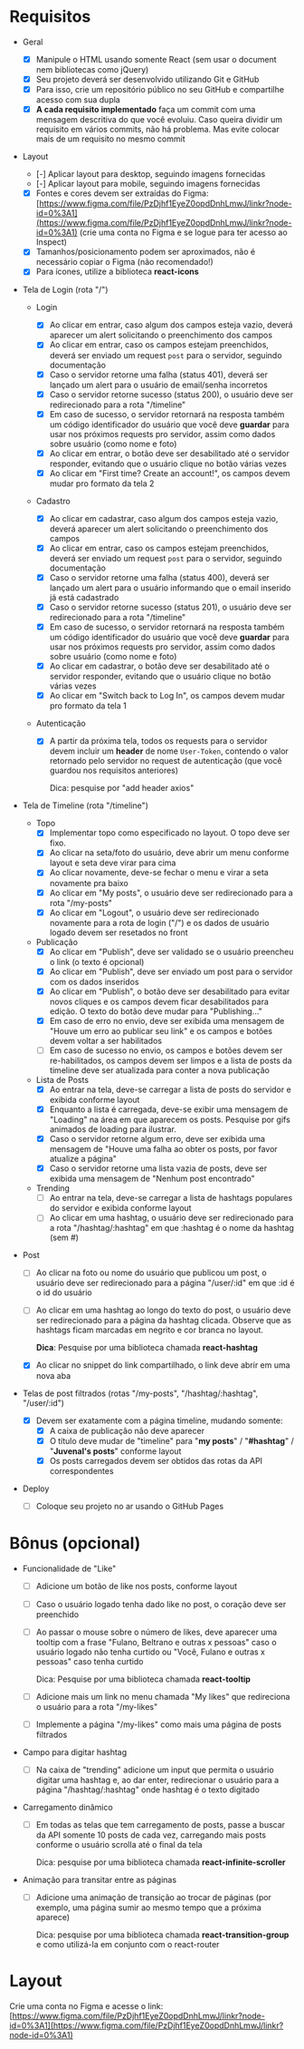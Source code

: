 # Requisitos

- Geral
  - [x] Manipule o HTML usando somente React (sem usar o document nem bibliotecas como jQuery)
  - [x] Seu projeto deverá ser desenvolvido utilizando Git e GitHub
  - [x] Para isso, crie um repositório público no seu GitHub e compartilhe acesso com sua dupla
  - [x] **A cada requisito implementado** faça um commit com uma mensagem descritiva do que você evoluiu. Caso queira dividir um requisito em vários commits, não há problema. Mas evite colocar mais de um requisito no mesmo commit
- Layout
  - [-] Aplicar layout para desktop, seguindo imagens fornecidas
  - [-] Aplicar layout para mobile, seguindo imagens fornecidas
  - [x] Fontes e cores devem ser extraídas do Figma: [https://www.figma.com/file/PzDjhf1EyeZ0opdDnhLmwJ/linkr?node-id=0%3A1](https://www.figma.com/file/PzDjhf1EyeZ0opdDnhLmwJ/linkr?node-id=0%3A1) (crie uma conta no Figma e se logue para ter acesso ao Inspect)
  - [x] Tamanhos/posicionamento podem ser aproximados, não é necessário copiar o Figma (não recomendado!)
  - [x] Para ícones, utilize a biblioteca **react-icons**
- Tela de Login (rota "/")

  - Login
    - [x] Ao clicar em entrar, caso algum dos campos esteja vazio, deverá aparecer um alert solicitando o preenchimento dos campos
    - [x] Ao clicar em entrar, caso os campos estejam preenchidos, deverá ser enviado um request `post` para o servidor, seguindo documentação
    - [x] Caso o servidor retorne uma falha (status 401), deverá ser lançado um alert para o usuário de email/senha incorretos
    - [x] Caso o servidor retorne sucesso (status 200), o usuário deve ser redirecionado para a rota "/timeline"
    - [x] Em caso de sucesso, o servidor retornará na resposta também um código identificador do usuário que você deve **guardar** para usar nos próximos requests pro servidor, assim como dados sobre usuário (como nome e foto)
    - [x] Ao clicar em entrar, o botão deve ser desabilitado até o servidor responder, evitando que o usuário clique no botão várias vezes
    - [x] Ao clicar em "First time? Create an account!", os campos devem mudar pro formato da tela 2
  - Cadastro
    - [x] Ao clicar em cadastrar, caso algum dos campos esteja vazio, deverá aparecer um alert solicitando o preenchimento dos campos
    - [x] Ao clicar em entrar, caso os campos estejam preenchidos, deverá ser enviado um request `post` para o servidor, seguindo documentação
    - [x] Caso o servidor retorne uma falha (status 400), deverá ser lançado um alert para o usuário informando que o email inserido já está cadastrado
    - [x] Caso o servidor retorne sucesso (status 201), o usuário deve ser redirecionado para a rota "/timeline"
    - [x] Em caso de sucesso, o servidor retornará na resposta também um código identificador do usuário que você deve **guardar** para usar nos próximos requests pro servidor, assim como dados sobre usuário (como nome e foto)
    - [x] Ao clicar em cadastrar, o botão deve ser desabilitado até o servidor responder, evitando que o usuário clique no botão várias vezes
    - [x] Ao clicar em "Switch back to Log In", os campos devem mudar pro formato da tela 1
  - Autenticação

    - [x] A partir da próxima tela, todos os requests para o servidor devem incluir um **header** de nome `User-Token`, contendo o valor retornado pelo servidor no request de autenticação (que você guardou nos requisitos anteriores)

      Dica: pesquise por "add header axios"

- Tela de Timeline (rota "/timeline")
  - Topo
    - [x] Implementar topo como especificado no layout. O topo deve ser fixo.
    - [x] Ao clicar na seta/foto do usuário, deve abrir um menu conforme layout e seta deve virar para cima
    - [x] Ao clicar novamente, deve-se fechar o menu e virar a seta novamente pra baixo
    - [x] Ao clicar em "My posts", o usuário deve ser redirecionado para a rota "/my-posts"
    - [x] Ao clicar em "Logout", o usuário deve ser redirecionado novamente para a rota de login ("/") e os dados de usuário logado devem ser resetados no front
  - Publicação
    - [x] Ao clicar em "Publish", deve ser validado se o usuário preencheu o link (o texto é opcional)
    - [x] Ao clicar em "Publish", deve ser enviado um post para o servidor com os dados inseridos
    - [x] Ao clicar em "Publish", o botão deve ser desabilitado para evitar novos cliques e os campos devem ficar desabilitados para edição. O texto do botão deve mudar para "Publishing..."
    - [x] Em caso de erro no envio, deve ser exibida uma mensagem de "Houve um erro ao publicar seu link" e os campos e botões devem voltar a ser habilitados
    - [ ] Em caso de sucesso no envio, os campos e botões devem ser re-habilitados, os campos devem ser limpos e a lista de posts da timeline deve ser atualizada para conter a nova publicação
  - Lista de Posts
    - [x] Ao entrar na tela, deve-se carregar a lista de posts do servidor e exibida conforme layout
    - [x] Enquanto a lista é carregada, deve-se exibir uma mensagem de "Loading" na área em que aparecem os posts. Pesquise por gifs animados de loading para ilustrar.
    - [x] Caso o servidor retorne algum erro, deve ser exibida uma mensagem de "Houve uma falha ao obter os posts, por favor atualize a página"
    - [x] Caso o servidor retorne uma lista vazia de posts, deve ser exibida uma mensagem de "Nenhum post encontrado"
  - Trending
    - [ ] Ao entrar na tela, deve-se carregar a lista de hashtags populares do servidor e exibida conforme layout
    - [ ] Ao clicar em uma hashtag, o usuário deve ser redirecionado para a rota "/hashtag/:hashtag" em que :hashtag é o nome da hashtag (sem #)
- Post

  - [ ] Ao clicar na foto ou nome do usuário que publicou um post, o usuário deve ser redirecionado para a página "/user/:id" em que :id é o id do usuário
  - [ ] Ao clicar em uma hashtag ao longo do texto do post, o usuário deve ser redirecionado para a página da hashtag clicada. Observe que as hashtags ficam marcadas em negrito e cor branca no layout.

    **Dica**: Pesquise por uma biblioteca chamada **react-hashtag**

  - [x] Ao clicar no snippet do link compartilhado, o link deve abrir em uma nova aba

- Telas de post filtrados (rotas "/my-posts", "/hashtag/:hashtag", "/user/:id")

  - [x] Devem ser exatamente com a página timeline, mudando somente:
    - [x] A caixa de publicação não deve aparecer
    - [x] O título deve mudar de "timeline" para "**my posts**" / "**#hashtag**" / "**Juvenal's posts**" conforme layout
    - [x] Os posts carregados devem ser obtidos das rotas da API correspondentes

- Deploy
  - [ ] Coloque seu projeto no ar usando o GitHub Pages

# Bônus (opcional)

- Funcionalidade de "Like"

  - [ ] Adicione um botão de like nos posts, conforme layout
  - [ ] Caso o usuário logado tenha dado like no post, o coração deve ser preenchido
  - [ ] Ao passar o mouse sobre o número de likes, deve aparecer uma tooltip com a frase "Fulano, Beltrano e outras x pessoas" caso o usuário logado não tenha curtido ou "Você, Fulano e outras x pessoas" caso tenha curtido

    Dica: Pesquise por uma biblioteca chamada **react-tooltip**

  - [ ] Adicione mais um link no menu chamada "My likes" que redireciona o usuário para a rota "/my-likes"
  - [ ] Implemente a página "/my-likes" como mais uma página de posts filtrados

- Campo para digitar hashtag
  - [ ] Na caixa de "trending" adicione um input que permita o usuário digitar uma hashtag e, ao dar enter, redirecionar o usuário para a página "/hashtag/:hashtag" onde hashtag é o texto digitado
- Carregamento dinâmico

  - [ ] Em todas as telas que tem carregamento de posts, passe a buscar da API somente 10 posts de cada vez, carregando mais posts conforme o usuário scrolla até o final da tela

    Dica: pesquise por uma biblioteca chamada **react-infinite-scroller**

- Animação para transitar entre as páginas

  - [ ] Adicione uma animação de transição ao trocar de páginas (por exemplo, uma página sumir ao mesmo tempo que a próxima aparece)

    Dica: pesquise por uma biblioteca chamada **react-transition-group** e como utilizá-la em conjunto com o react-router

# Layout

Crie uma conta no Figma e acesse o link: [https://www.figma.com/file/PzDjhf1EyeZ0opdDnhLmwJ/linkr?node-id=0%3A1](https://www.figma.com/file/PzDjhf1EyeZ0opdDnhLmwJ/linkr?node-id=0%3A1)
